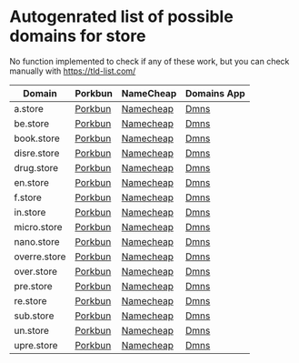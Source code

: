 # Autogenrated list of possible domains for store

No function implemented to check if any of these work, but you can check manually with https://tld-list.com/

| Domain | Porkbun | NameCheap | Domains App |
|---|---|---|---|
| a.store | [Porkbun](https://porkbun.com/checkout/search?prb=e814663da1&tlds=&idnLanguage=&search=search&q=a.store) | [Namecheap](https://www.namecheap.com/domains/registration/results/?domain=a.store) | [Dmns](https://dmns.app/domains?q=a.store) |
| be.store | [Porkbun](https://porkbun.com/checkout/search?prb=e814663da1&tlds=&idnLanguage=&search=search&q=be.store) | [Namecheap](https://www.namecheap.com/domains/registration/results/?domain=be.store) | [Dmns](https://dmns.app/domains?q=be.store) |
| book.store | [Porkbun](https://porkbun.com/checkout/search?prb=e814663da1&tlds=&idnLanguage=&search=search&q=book.store) | [Namecheap](https://www.namecheap.com/domains/registration/results/?domain=book.store) | [Dmns](https://dmns.app/domains?q=book.store) |
| disre.store | [Porkbun](https://porkbun.com/checkout/search?prb=e814663da1&tlds=&idnLanguage=&search=search&q=disre.store) | [Namecheap](https://www.namecheap.com/domains/registration/results/?domain=disre.store) | [Dmns](https://dmns.app/domains?q=disre.store) |
| drug.store | [Porkbun](https://porkbun.com/checkout/search?prb=e814663da1&tlds=&idnLanguage=&search=search&q=drug.store) | [Namecheap](https://www.namecheap.com/domains/registration/results/?domain=drug.store) | [Dmns](https://dmns.app/domains?q=drug.store) |
| en.store | [Porkbun](https://porkbun.com/checkout/search?prb=e814663da1&tlds=&idnLanguage=&search=search&q=en.store) | [Namecheap](https://www.namecheap.com/domains/registration/results/?domain=en.store) | [Dmns](https://dmns.app/domains?q=en.store) |
| f.store | [Porkbun](https://porkbun.com/checkout/search?prb=e814663da1&tlds=&idnLanguage=&search=search&q=f.store) | [Namecheap](https://www.namecheap.com/domains/registration/results/?domain=f.store) | [Dmns](https://dmns.app/domains?q=f.store) |
| in.store | [Porkbun](https://porkbun.com/checkout/search?prb=e814663da1&tlds=&idnLanguage=&search=search&q=in.store) | [Namecheap](https://www.namecheap.com/domains/registration/results/?domain=in.store) | [Dmns](https://dmns.app/domains?q=in.store) |
| micro.store | [Porkbun](https://porkbun.com/checkout/search?prb=e814663da1&tlds=&idnLanguage=&search=search&q=micro.store) | [Namecheap](https://www.namecheap.com/domains/registration/results/?domain=micro.store) | [Dmns](https://dmns.app/domains?q=micro.store) |
| nano.store | [Porkbun](https://porkbun.com/checkout/search?prb=e814663da1&tlds=&idnLanguage=&search=search&q=nano.store) | [Namecheap](https://www.namecheap.com/domains/registration/results/?domain=nano.store) | [Dmns](https://dmns.app/domains?q=nano.store) |
| overre.store | [Porkbun](https://porkbun.com/checkout/search?prb=e814663da1&tlds=&idnLanguage=&search=search&q=overre.store) | [Namecheap](https://www.namecheap.com/domains/registration/results/?domain=overre.store) | [Dmns](https://dmns.app/domains?q=overre.store) |
| over.store | [Porkbun](https://porkbun.com/checkout/search?prb=e814663da1&tlds=&idnLanguage=&search=search&q=over.store) | [Namecheap](https://www.namecheap.com/domains/registration/results/?domain=over.store) | [Dmns](https://dmns.app/domains?q=over.store) |
| pre.store | [Porkbun](https://porkbun.com/checkout/search?prb=e814663da1&tlds=&idnLanguage=&search=search&q=pre.store) | [Namecheap](https://www.namecheap.com/domains/registration/results/?domain=pre.store) | [Dmns](https://dmns.app/domains?q=pre.store) |
| re.store | [Porkbun](https://porkbun.com/checkout/search?prb=e814663da1&tlds=&idnLanguage=&search=search&q=re.store) | [Namecheap](https://www.namecheap.com/domains/registration/results/?domain=re.store) | [Dmns](https://dmns.app/domains?q=re.store) |
| sub.store | [Porkbun](https://porkbun.com/checkout/search?prb=e814663da1&tlds=&idnLanguage=&search=search&q=sub.store) | [Namecheap](https://www.namecheap.com/domains/registration/results/?domain=sub.store) | [Dmns](https://dmns.app/domains?q=sub.store) |
| un.store | [Porkbun](https://porkbun.com/checkout/search?prb=e814663da1&tlds=&idnLanguage=&search=search&q=un.store) | [Namecheap](https://www.namecheap.com/domains/registration/results/?domain=un.store) | [Dmns](https://dmns.app/domains?q=un.store) |
| upre.store | [Porkbun](https://porkbun.com/checkout/search?prb=e814663da1&tlds=&idnLanguage=&search=search&q=upre.store) | [Namecheap](https://www.namecheap.com/domains/registration/results/?domain=upre.store) | [Dmns](https://dmns.app/domains?q=upre.store) |
